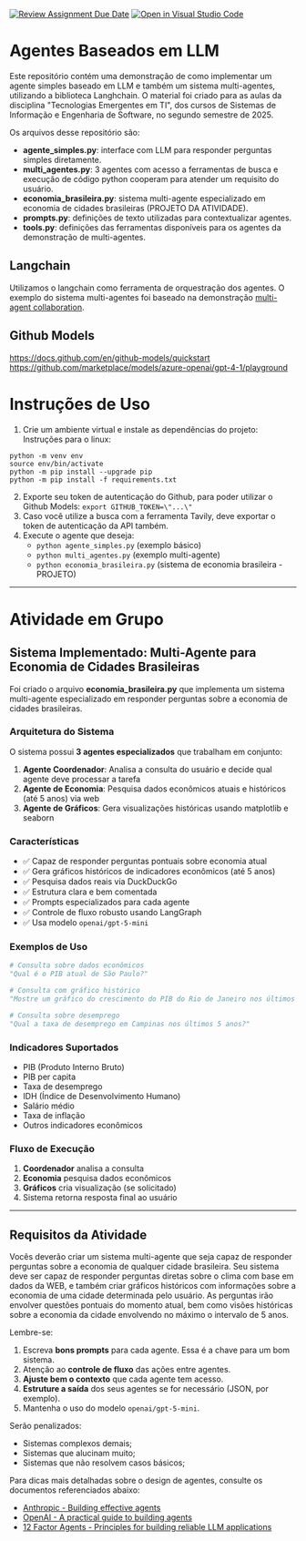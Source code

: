[![Review Assignment Due Date](https://classroom.github.com/assets/deadline-readme-button-22041afd0340ce965d47ae6ef1cefeee28c7c493a6346c4f15d667ab976d596c.svg)](https://classroom.github.com/a/fUqlqjxd)
[![Open in Visual Studio Code](https://classroom.github.com/assets/open-in-vscode-2e0aaae1b6195c2367325f4f02e2d04e9abb55f0b24a779b69b11b9e10269abc.svg)](https://classroom.github.com/online_ide?assignment_repo_id=20982036&assignment_repo_type=AssignmentRepo)
# Agentes Baseados em LLM
Este repositório contém uma demonstração de como implementar um agente simples baseado em LLM e também um sistema multi-agentes, utilizando a biblioteca Langhchain.
O material foi criado para as aulas da disciplina "Tecnologias Emergentes em TI", dos cursos de Sistemas de Informação e Engenharia de Software, no segundo semestre de 2025.

Os arquivos desse repositório são:
- **agente_simples.py**: interface com LLM para responder perguntas simples diretamente.
- **multi_agentes.py**: 3 agentes com acesso a ferramentas de busca e execução de código python cooperam para atender um requisito do usuário.
- **economia_brasileira.py**: sistema multi-agente especializado em economia de cidades brasileiras (PROJETO DA ATIVIDADE).
- **prompts.py**: definições de texto utilizadas para contextualizar agentes.
- **tools.py**: definições das ferramentas disponíveis para os agentes da demonstração de multi-agentes.

## Langchain
Utilizamos o langchain como ferramenta de orquestração dos agentes.
O exemplo do sistema multi-agentes foi baseado na demonstração [multi-agent collaboration](https://github.com/langchain-ai/langgraph/blob/main/docs/docs/tutorials/multi_agent/multi-agent-collaboration.ipynb).

## Github Models
https://docs.github.com/en/github-models/quickstart
https://github.com/marketplace/models/azure-openai/gpt-4-1/playground

# Instruções de Uso
1. Crie um ambiente virtual e instale as dependências do projeto:
Instruções para o linux:
```
python -m venv env
source env/bin/activate
python -m pip install --upgrade pip
python -m pip install -f requirements.txt

```
2. Exporte seu token de autenticação do Github, para poder utilizar o Github Models: ```export GITHUB_TOKEN=\"...\"```
3. Caso você utilize a busca com a ferramenta Tavily, deve exportar o token de autenticação da API também.
4. Execute o agente que deseja: 
   - ```python agente_simples.py``` (exemplo básico)
   - ```python multi_agentes.py``` (exemplo multi-agente)
   - ```python economia_brasileira.py``` (sistema de economia brasileira - PROJETO)

-----
# Atividade em Grupo

## Sistema Implementado: Multi-Agente para Economia de Cidades Brasileiras

Foi criado o arquivo **economia_brasileira.py** que implementa um sistema multi-agente especializado em responder perguntas sobre a economia de cidades brasileiras.

### Arquitetura do Sistema

O sistema possui **3 agentes especializados** que trabalham em conjunto:

1. **Agente Coordenador**: Analisa a consulta do usuário e decide qual agente deve processar a tarefa
2. **Agente de Economia**: Pesquisa dados econômicos atuais e históricos (até 5 anos) via web
3. **Agente de Gráficos**: Gera visualizações históricas usando matplotlib e seaborn

### Características

- ✅ Capaz de responder perguntas pontuais sobre economia atual
- ✅ Gera gráficos históricos de indicadores econômicos (até 5 anos)
- ✅ Pesquisa dados reais via DuckDuckGo
- ✅ Estrutura clara e bem comentada
- ✅ Prompts especializados para cada agente
- ✅ Controle de fluxo robusto usando LangGraph
- ✅ Usa modelo `openai/gpt-5-mini`

### Exemplos de Uso

```python
# Consulta sobre dados econômicos
"Qual é o PIB atual de São Paulo?"

# Consulta com gráfico histórico
"Mostre um gráfico do crescimento do PIB do Rio de Janeiro nos últimos 5 anos"

# Consulta sobre desemprego
"Qual a taxa de desemprego em Campinas nos últimos 5 anos?"
```

### Indicadores Suportados

- PIB (Produto Interno Bruto)
- PIB per capita
- Taxa de desemprego
- IDH (Índice de Desenvolvimento Humano)
- Salário médio
- Taxa de inflação
- Outros indicadores econômicos

### Fluxo de Execução

1. **Coordenador** analisa a consulta
2. **Economia** pesquisa dados econômicos
3. **Gráficos** cria visualização (se solicitado)
4. Sistema retorna resposta final ao usuário

---

## Requisitos da Atividade

Vocês deverão criar um sistema multi-agente que seja capaz de responder perguntas sobre a economia de qualquer cidade brasileira.
Seu sistema deve ser capaz de responder perguntas diretas sobre o clima com base em dados da WEB, e também criar gráficos históricos com informações sobre a economia de uma cidade determinada pelo usuário.
As perguntas irão envolver questões pontuais do momento atual, bem como visões históricas sobre a economia da cidade envolvendo no máximo o intervalo de 5 anos.

Lembre-se:
1. Escreva **bons prompts** para cada agente. Essa é a chave para um bom sistema.
2. Atenção ao **controle de fluxo** das ações entre agentes.
3. **Ajuste bem o contexto** que cada agente tem acesso.
4. **Estruture a saída** dos seus agentes se for necessário (JSON, por exemplo).
5. Mantenha o uso do modelo ```openai/gpt-5-mini```.

Serão penalizados:
- Sistemas complexos demais;
- Sistemas que alucinam muito;
- Sistemas que não resolvem casos básicos;

Para dicas mais detalhadas sobre o design de agentes, consulte os documentos referenciados abaixo:
- [Anthropic - Building effective agents](https://www.anthropic.com/engineering/building-effective-agents)
- [OpenAI - A practical guide to building agents](https://cdn.openai.com/business-guides-and-resources/a-practical-guide-to-building-agents.pdf)
- [12 Factor Agents - Principles for building reliable LLM applications](https://github.com/humanlayer/12-factor-agents)
